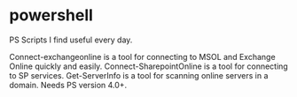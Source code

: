 # powershell
PS Scripts I find useful every day. 

Connect-exchangeonline is a tool for connecting to MSOL and Exchange Online quickly and easily.
Connect-SharepointOnline is a tool for connecting to SP services.
Get-ServerInfo is a tool for scanning online servers in a domain. Needs PS version 4.0+.
